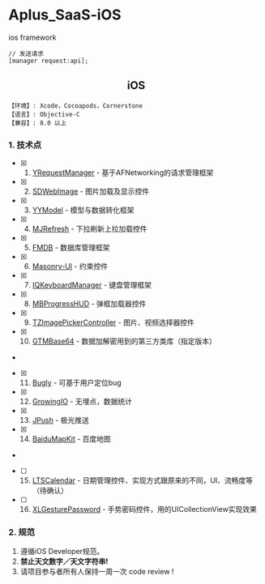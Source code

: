 # Aplus_SaaS-iOS
ios framework
```
// 发送请求
[manager request:api];
```

## <center> iOS <center>

    【环境】: Xcode，Cocoapods，Cornerstone
    【语言】: Objective-C
    【兼容】: 8.0 以上

### 1. 技术点

- [x] 1. [YRequestManager](https://github.com/andy888888/yrequestmanager) - 基于AFNetworking的请求管理框架
- [x] 2. [SDWebImage](https://github.com/rs/SDWebImage) - 图片加载及显示控件
- [x] 3. [YYModel](https://github.com/ibireme/YYModel) - 模型与数据转化框架
- [x] 4. [MJRefresh](https://github.com/CoderMJLee/MJRefresh) - 下拉刷新上拉加载控件
- [x] 5. [FMDB](https://github.com/ccgus/fmdb) - 数据库管理框架
- [x] 6. [Masonry-UI](https://github.com/SnapKit/Masonry) - 约束控件
- [x] 7. [IQKeyboardManager](https://github.com/hackiftekhar/IQKeyboardManager) - 键盘管理框架
- [x] 8. [MBProgressHUD](https://github.com/jdg/MBProgressHUD) - 弹框加载器控件
- [x] 9. [TZImagePickerController](https://github.com/banchichen/TZImagePickerController) - 图片、视频选择器控件
- [x] 10. [GTMBase64](https://github.com/MxABC/GTMBase64) - 数据加解密用到的第三方类库（指定版本）
- 
- [x] 11. [Bugly](https://bugly.qq.com/v2/) - 可基于用户定位bug
- [x] 12. [GrowingIO](https://docs.growingio.com/docs/sdk-integration/ios-sdk) - 无埋点，数据统计
- [x] 13. [JPush](https://www.jiguang.cn/) - 极光推送
- [x] 14. [BaiduMapKit](https://github.com/BaiduLBS/BaiduMapKit.git) - 百度地图
- 
- [ ] 15. [LTSCalendar](https://github.com/leetangsong/LTSCalendar) - 日期管理控件、实现方式跟原来的不同，UI、流畅度等（待确认）
- [ ] 16. [XLGesturePassword](https://github.com/mengxianliang/XLGesturePassword) - 手势密码控件，用的UICollectionView实现效果


### 2. 规范

1. 遵循iOS Developer规范。
2. **禁止天文数字／天文字符串!**
3. 请项目参与者所有人保持一周一次 code review !

